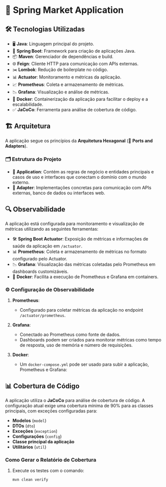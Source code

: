 # 🌟 Spring Market Application

## 🛠️ Tecnologias Utilizadas
- 🖥️ **Java**: Linguagem principal do projeto.
- 🌱 **Spring Boot**: Framework para criação de aplicações Java.
- 📦 **Maven**: Gerenciador de dependências e build.
- 🌐 **Feign**: Cliente HTTP para comunicação com APIs externas.
- ✂️ **Lombok**: Redução de boilerplate no código.
- 📊 **Actuator**: Monitoramento e métricas da aplicação.
- 📈 **Prometheus**: Coleta e armazenamento de métricas.
- 📉 **Grafana**: Visualização e análise de métricas.
- 🐳 **Docker**: Containerização da aplicação para facilitar o deploy e a escalabilidade.
- ✅ **JaCoCo**: Ferramenta para análise de cobertura de código.

## 🏗️ Arquitetura
A aplicação segue os princípios da **Arquitetura Hexagonal** (🔌 **Ports and Adapters**). 

### 🗂️ Estrutura do Projeto
- 📁 **Application**: Contém as regras de negócio e entidades principais e casos de uso e interfaces que conectam o domínio com o mundo externo.
- 📁 **Adapter**: Implementações concretas para comunicação com APIs externas, banco de dados ou interfaces web.

## 🔍 Observabilidade
A aplicação está configurada para monitoramento e visualização de métricas utilizando as seguintes ferramentas:
- 🛠️ **Spring Boot Actuator**: Exposição de métricas e informações de saúde da aplicação em `/actuator`.
- 📊 **Prometheus**: Coleta e armazenamento de métricas no formato configurado pelo Actuator.
- 📉 **Grafana**: Visualização das métricas coletadas pelo Prometheus em dashboards customizáveis.
- 🐳 **Docker**: Facilita a execução de Prometheus e Grafana em containers.

### ⚙️ Configuração de Observabilidade
1. **Prometheus**:
   - Configurado para coletar métricas da aplicação no endpoint `/actuator/prometheus`.

2. **Grafana**:
   - Conectado ao Prometheus como fonte de dados.
   - Dashboards podem ser criados para monitorar métricas como tempo de resposta, uso de memória e número de requisições.

3. **Docker**:
   - Um `docker-compose.yml` pode ser usado para subir a aplicação, Prometheus e Grafana:

## 📊 Cobertura de Código
A aplicação utiliza o **JaCoCo** para análise de cobertura de código. A configuração atual exige uma cobertura mínima de 90% para as classes principais, com exceções configuradas para:
- **Modelos** (`model`)
- **DTOs** (`dto`)
- **Exceções** (`exception`)
- **Configurações** (`config`)
- **Classe principal da aplicação**
- **Utilitários** (`util`)

### Como Gerar o Relatório de Cobertura
1. Execute os testes com o comando:
   ```bash
   mvn clean verify